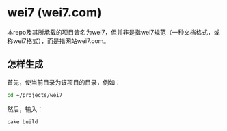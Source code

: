 wei7 (wei7.com)
====

本repo及其所承载的项目皆名为wei7，但并非是指wei7规范（一种文档格式，或称wei7格式），而是指网站wei7.com。

怎样生成
----

首先，使当前目录为该项目的目录，例如：

```bash
cd ~/projects/wei7
```

然后，输入：

```bash
cake build
```
